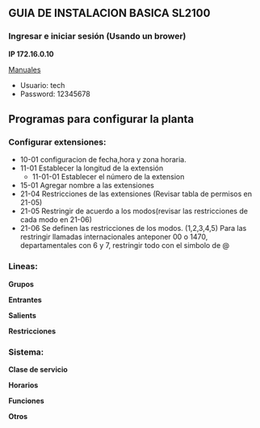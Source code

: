 ##  GUIA DE INSTALACION BASICA SL2100
###  Ingresar e iniciar sesión (Usando un  brower)
**IP  172.16.0.10**

[Manuales](https://drive.google.com/drive/folders/1zdMrxQgAH3iDA1n5g9xs1TcjfX43_epW?usp=sharing "caracteristicas, hardware y programas")
<!--creando lista desordenada con *-->
* Usuario: tech
* Password: 12345678

## **Programas para configurar la planta**

### Configurar extensiones:
* 10-01 configuracion de fecha,hora y zona horaria.
* 11-01 Establecer la longitud de la extensión
    * 11-01-01 Establecer el número de la extension
* 15-01 Agregar nombre a las extensiones
* 21-04 Restricciones de las extensiones (Revisar tabla de permisos en 21-05)
* 21-05 Restringir de acuerdo a los modos(revisar las restricciones de cada modo en 21-06)
* 21-06 Se definen las restricciones de los modos. (1,2,3,4,5) Para las restringir llamadas internacionales anteponer 00 o 1470, departamentales con 6 y 7, restringir todo con el simbolo de @

### Lineas:
**Grupos**

**Entrantes**

**Salients**

**Restricciones**

### Sistema:
**Clase de servicio**

**Horarios**

**Funciones**

**Otros**

